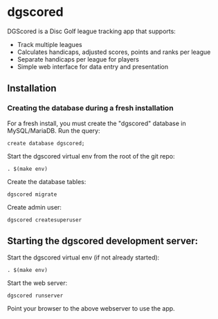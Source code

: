# dgscored

DGScored is a Disc Golf league tracking app that supports:

* Track multiple leagues
* Calculates handicaps, adjusted scores, points and ranks per league
* Separate handicaps per league for players
* Simple web interface for data entry and presentation

## Installation

### Creating the database during a fresh installation

For a fresh install, you must create the "dgscored" database in MySQL/MariaDB. Run the query:

    create database dgscored;

Start the dgscored virtual env from the root of the git repo:

    . $(make env)

Create the database tables:

    dgscored migrate

Create admin user:

    dgscored createsuperuser


## Starting the dgscored development server:

Start the dgscored virtual env (if not already started):

    . $(make env)

Start the web server:

    dgscored runserver

Point your browser to the above webserver to use the app.
